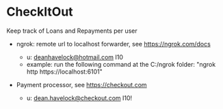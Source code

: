 # CheckItOut

Keep track of Loans and Repayments per user

- ngrok: remote url to localhost forwarder, see https://ngrok.com/docs
  - u: deanhavelock@hotmail.com I10
  - example: run the following command at the C:/ngrok folder: "ngrok http https://localhost:6101"

- Payment processor, see https://checkout.com
  - u: dean.havelock@checkout.com I10!
